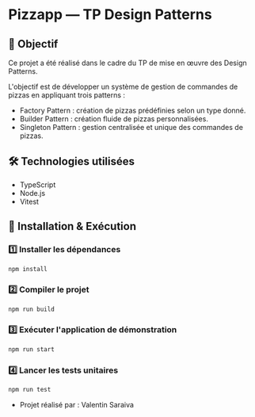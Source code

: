 # Pizzapp — TP Design Patterns

## 🎯 Objectif

Ce projet a été réalisé dans le cadre du TP de mise en œuvre des Design Patterns.

L'objectif est de développer un système de gestion de commandes de pizzas en appliquant trois patterns :

- Factory Pattern : création de pizzas prédéfinies selon un type donné.
- Builder Pattern : création fluide de pizzas personnalisées.
- Singleton Pattern : gestion centralisée et unique des commandes de pizzas.

## 🛠 Technologies utilisées

- TypeScript
- Node.js
- Vitest

## 🚀 Installation & Exécution

### 1️⃣ Installer les dépendances

```bash
npm install
```

### 2️⃣ Compiler le projet

```bash
npm run build
```

### 3️⃣ Exécuter l'application de démonstration

```bash
npm run start
```

### 4️⃣ Lancer les tests unitaires

```bash
npm run test
```

- Projet réalisé par : Valentin Saraiva
